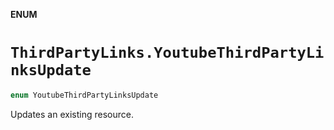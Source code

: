 **ENUM**

# `ThirdPartyLinks.YoutubeThirdPartyLinksUpdate`

```swift
enum YoutubeThirdPartyLinksUpdate
```

Updates an existing resource.
